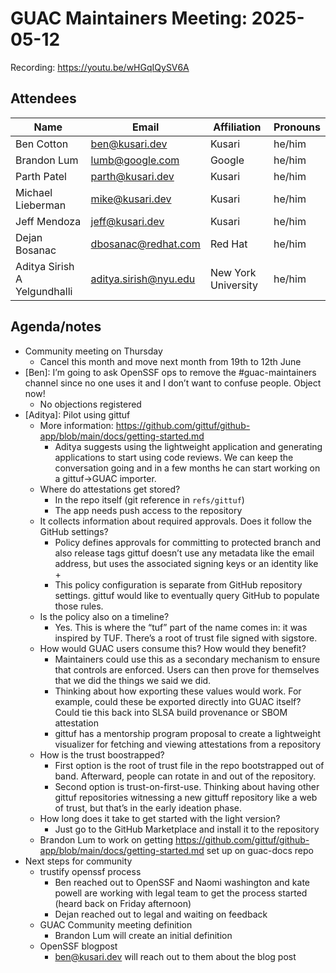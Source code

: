 # GUAC Maintainers Meeting: 2025-05-12

Recording: https://youtu.be/wHGqIQySV6A

## Attendees

| Name | Email | Affiliation | Pronouns
| ---- | ----- | ----------- | --------
| Ben Cotton | ben@kusari.dev | Kusari | he/him
| Brandon Lum | lumb@google.com | Google | he/him
| Parth Patel | parth@kusari.dev | Kusari | he/him
| Michael Lieberman | mike@kusari.dev | Kusari | he/him
| Jeff Mendoza | jeff@kusari.dev | Kusari | he/him
| Dejan Bosanac | dbosanac@redhat.com | Red Hat | he/him
| Aditya Sirish A Yelgundhalli | aditya.sirish@nyu.edu | New York University | he/him

## Agenda/notes

* Community meeting on Thursday
    * Cancel this month and move next month from 19th to 12th June
* [Ben]: I’m going to ask OpenSSF ops to remove the #guac-maintainers channel since no one uses it and I don’t want to confuse people. Object now!
    * No objections registered
* [Aditya]: Pilot using gittuf
    * More information: https://github.com/gittuf/github-app/blob/main/docs/getting-started.md
        * Aditya suggests using the lightweight application and generating applications to start using code reviews. We can keep the conversation going and in a few months he can start working on a gittuf->GUAC importer.
    * Where do attestations get stored?
        * In the repo itself (git reference in `refs/gittuf`)
        * The app needs push access to the repository
    * It collects information about required approvals. Does it follow the GitHub settings?
        * Policy defines approvals for committing to protected branch and also release tags
gittuf doesn’t use any metadata like the email address, but uses the associated signing keys or an identity like <GitHub user name>+<string>
        * This policy configuration is separate from GitHub repository settings. gittuf would like to eventually query GitHub to populate those rules.
    * Is the policy also on a timeline?
        * Yes. This is where the “tuf” part of the name comes in: it was inspired by TUF. There’s a root of trust file signed with sigstore.
    * How would GUAC users consume this? How would they benefit?
        * Maintainers could use this as a secondary mechanism to ensure that controls are enforced. Users can then prove for themselves that we did the things we said we did.
        * Thinking about how exporting these values would work. For example, could these be exported directly into GUAC itself? Could tie this back into SLSA build provenance or SBOM attestation
        * gittuf has a mentorship program proposal to create a lightweight visualizer for fetching and viewing attestations from a repository
    * How is the trust boostrapped?
        * First option is the root of trust file in the repo bootstrapped out of band. Afterward, people can rotate in and out of the repository.
        * Second option is trust-on-first-use. Thinking about having other gittuf repositories witnessing a new gittuff repository like a web of trust, but that’s in the early ideation phase.
    * How long does it take to get started with the light version?
        * Just go to the GitHub Marketplace and install it to the repository
    * Brandon Lum to work on getting https://github.com/gittuf/github-app/blob/main/docs/getting-started.md set up on guac-docs repo
* Next steps for community
    * trustify openssf process
        * Ben reached out to OpenSSF and Naomi washington and kate powell are working with legal team to get the process started (heard back on Friday afternoon)
        * Dejan reached out to legal and waiting on feedback
    * GUAC Community meeting definition
        * Brandon Lum will create an initial definition 
    * OpenSSF blogpost
        * ben@kusari.dev will reach out to them about the blog post
